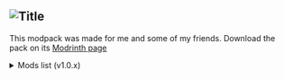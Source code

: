 ![Title](https://custom-title.png)
---
This modpack was made for me and some of my friends. Download the pack on its [Modrinth page](https://modrinth.com/modpack/eli-collection)
<details>
<summary>Mods list (v1.0.x)</summary>

- additionaladditions 6.0.1
- additionalstructures 4.2.1
- advanced_runtime_resource_pack 0.8.1
- advancednetherite 2.1.3-1.20.1
- ambientsounds 6.0.1
- animatica 0.6+1.20
- antique-atlas 2.9.0+1.20
- appleskin 2.5.1+mc1.20
- architectury 9.2.14
- artifacts 9.5.10
- athena 3.1.2
- badpackets 0.4.3
- bakery 1.1.11
- balm-fabric 7.3.4
- bclib 3.0.14
- beachparty 1.1.5
- betterdeserttemples 1.20-Fabric-3.0.3
- betterdungeons 1.20-Fabric-4.0.4
- betterend 4.0.11
- betterendisland 1.20-Fabric-2.0.6
- betterf3 7.0.2
- betterfortresses 1.20-Fabric-2.0.6
- betterfurnacesreforged 1.1.3
- betterjungletemples 1.20-Fabric-2.0.5
- bettermineshafts 1.20-Fabric-4.0.4
- bettermounthud 1.2.2
- betternether 9.0.10
- betteroceanmonuments 1.20-Fabric-3.0.4
- betterstrongholds 1.20-Fabric-4.0.3
- betterwitchhuts 1.20-Fabric-3.0.3
- biomespawnpoint 2.2
- bloomingnature 1.0.7
- bookshelf 20.2.12
- botanypots 13.0.33
- botanypotstiers 6.0.1
- botanytrees 9.0.11
- botarium 2.3.3
- bountiful 6.0.3+1.20.1
- brewery 1.1.8
- c2me 0.2.0+alpha.11.5
- calibrated 1.3.1-beta.1+1.20
- candlelight 1.2.12
- cardinal-components 5.2.2
- charmofundying 6.5.0+1.20.1
- chefsdelight 1.0.3-fabric-1.20.1
- chipped 3.0.6
- citresewn 1.1.5+1.20.1
- cloth-config 11.1.118
- clumps 12.0.0.4
- collective 7.61
- comforts 6.3.5+1.20.1
- commonnetworking 1.0.3-1.20.1
- continuity 3.0.0-beta.5+1.20.1
- couplings 1.9.5+1.20
- creativecore 2.11.30
- creeperoverhaul 3.0.2
- cristellib 1.1.5
- darkmodeeverywhere 1.20.1-1.2.2
- darkutils 17.0.3
- dataattributes_dc 1.6.0+1.20.1
- detailab 2.6.3+1.20.1-fabric
- disable_custom_worlds_advice 4.1
- doaddonfluids 1.3.0
- doapi 1.2.13
- dualwielding 1.1.3
- dynamiccrosshair 7.4.4+1.20
- dynamiccrosshaircompat 3.7.4+1.20.1
- e4mc_minecraft 5.0.0
- easyanvils 8.0.2
- easymagic 8.0.1
- eatinganimationid 1.20+1.9.61
- effectiveinvisibility 1.0.0
- elytra_trinket 1.0.3
- elytraslot 6.4.0+1.20.1
- emi 1.1.6+1.20.1+fabric
- emi_enchanting 0.1.0+1.20.1
- emi_loot 0.6.6+1.20.1
- emi_ores 0.4+1.20.1
- emiffect 1.1.2+mc1.20.1
- emitrades 1.2.1+mc1.20.1
- emized-botany-pots 1.0.0
- enchantinginfuser 8.0.2
- endermanoverhaul 1.0.4
- ends_delight refabricated-1.20.1-alpha-1.0
- enhancedblockentities 0.9+1.20
- entity_model_features 2.0.2
- entity_texture_features 6.1
- entityculling 1.6.5
- equipmentcompare 1.3.8
- everycomp 1.20-2.6.60
- expandeddelight 0.3.1
- explorerscompass 1.20.1-2.2.3-fabric
- explorify v1.4.0
- extra-mod-integrations 0.4.6+1.20.1
- fabric-api 0.92.2+1.20.1
- fabric-language-kotlin 1.11.0+kotlin.2.0.0
- fabricloader 0.15.11
- factory_api 2.1.4
- fancymenu 3.2.3
- farmersdelight 1.20.1-2.1.1+refabricated
- farmersknives 3.2
- forgeconfigapiport 8.0.0
- framework 0.7.6
- friendsandfoes 2.0.10
- fwaystones 3.3.2+mc1.20.1
- geckolib 4.4.6
- geophilic v2.2.0-mc1.20u1.20.2
- goblintraders 1.9.3
- graveyard 3.0
- grindenchantments 3.1.2+1.20
- guardvillagers 2.0.9-1.20.1
- heracles 1.1.13
- herbalbrews 1.0.8.1
- highlighter 1.1.9
- hopobetterruinedportal 1.3.7
- hopobetterunderwaterruins 1.1.4
- icarus 2.9.1
- iceberg 1.1.18
- immersive_armors 1.6.1+1.20.1
- imst 2.1.0
- indium 1.0.31+mc1.20.4
- inventorymanagement 1.3.1
- iris 1.7.0+mc1.20.1
- itemalchemy 0.8.7
- itemborders 1.2.2
- itemcollectors 1.1.10
- jade 11.9.2+fabric
- jadeaddons 5.2.5
- jamlib 0.6.1+1.20.x
- java 17
- justenoughbreeding 1.2.1
- kambrik 6.1.1+1.20.1
- konkrete 1.8.1
- lambdynlights 2.3.2+1.20.1
- lavender 0.1.9+1.20
- leaves_us_in_peace 1.0.17
- legendarytooltips 1.4.5
- letsdoaddon-compat 1.4.2
- letsdoaddon-structures 1.7.1
- lithium 0.11.2
- lootr 0.7.33.81
- magicmirror 1.1.1
- magnumtorch 8.0.2
- mcpitanlib 2.2.4-1.20.1-fabric
- meadow 1.3.17
- medievalweapons 1.4.8
- melody 1.0.3
- memoryleakfix 1.1.5
- mermod 2.41
- midnightlib 1.4.1
- minecraft 1.20.1
- mkb 1.2.0
- mobcaptains 3.1.1
- modmenu 7.2.2
- moonlight 1.20-2.11.33
- moredelight 1.2.2-1.20.1-fabric
- mousetweaks 2.26
- mr_dungeons_andtaverns 3.0.3.f
- mr_stonecutter_salvage 0.3
- mr_tidal_towns 1.3
- naturalist 4.0.3
- naturescompass 1.20.1-2.2.3-fabric
- nethersdelight 1.20.1-4.1.1
- nethervinery 1.2.12
- nightlights 1.1
- notenoughanimations 1.7.3
- obscure_api 16
- openpartiesandclaims 0.22.0
- owo 0.11.2+1.20
- passiveshield 3.4
- patchouli 1.20.1-84-FABRIC
- pehkui 3.8.3+1.14.4-1.21
- piercingpaxels 1.0.12
- pigpen 15.0.2
- playerex 3.7.2+1.20.1
- plentyofarmors 1.3.0
- polymorph 0.49.5+1.20.1
- presencefootsteps 1.9.4+1.20.1
- prism 1.0.5
- puzzleslib 8.1.20
- quartzelv 2.2.7+1.20.4
- radiantgear 2.1.6+1.20.1
- reeses-sodium-options 1.7.2+mc1.20.1-build.101
- reinfbarrel 2.4.1+1.20
- reinfchest 2.4.2+1.20
- reinfshulker 2.5.0+1.20
- relicex 3.4.2+1.20.1
- repurposed_structures 7.1.15+1.20.1-fabric
- resourcefulconfig 2.1.2
- resourcefullib 2.1.25
- rightclickharvest 3.2.3+1.19.x-1.20.1-fabric
- runelic 18.0.2
- seasons 2.3+1.20
- seasonsdelightcompat 1.0-1.3.9
- seasonsextras 1.2-BETA+1.20
- seasonsterraformerscompat 1.0
- shulkerboxtooltip 4.0.4+1.20.1
- simplemagnets 1.1.11
- simplyswords 1.55.0-1.20.1
- sodium 0.5.8+mc1.20.1
- sodium-extra 0.5.4+mc1.20.1-build.115
- sophisticatedbackpacks 3.19.5+mc1.20.1-SNAPSHOT-build.76
- sophisticatedcore 0.5.109+mc1.20.1-SNAPSHOT-build.76
- sophisticatedstorage 0.8.60+mc1.20.1-SNAPSHOT-build.76
- starlight 1.1.2+fabric.dbc156f
- storagedelight 1.1.1-1.20.1-fabric
- supermartijn642configlib 1.1.8+a
- supermartijn642corelib 1.1.17
- supplementaries 1.20-2.8.15
- surveyor 0.5.0+1.20
- surveystones 1.3.0+1.20
- t_and_t 1.12
- terrestria 6.0.13
- tesseract 1.0.35a
- things 0.3.3+1.20
- tia 1.20-1.1
- tinkerers_smithing 2.6.8+1.20
- tipsmod 12.0.5
- toms_storage 1.6.6
- toolstats 16.0.8
- tooltipfix 1.1.1-1.20
- totw_modded fabric-1.20.1-1.0.5
- travelersbackpack fabric-1.20.1-9.1.13
- travelerstitles 1.20-Fabric-4.0.2
- traverse 7.0.11
- trinkets 3.7.2
- trowel 1.3.0-1.20
- twigs 3.1.0
- veinmining 1.4.1+1.20.1
- villagespawnpoint 4.2
- vinery 1.4.22
- visuality 0.7.1+1.20
- voidtotem 3.0.1
- wilderwild 2.4.2-Fabric+1.20.1
- xp_storage 1.5.7+1.20.1
- xp_storage_trinkets 1.0+1.20.1
- yet_another_config_lib_v3 3.4.4+1.20.1-fabric
- yungsapi 1.20-Fabric-4.0.5
- yungsbridges 1.20-Fabric-4.0.3
- yungsextras 1.20-Fabric-4.0.3
- zoomify 2.13.5+1.20.1

</details>
